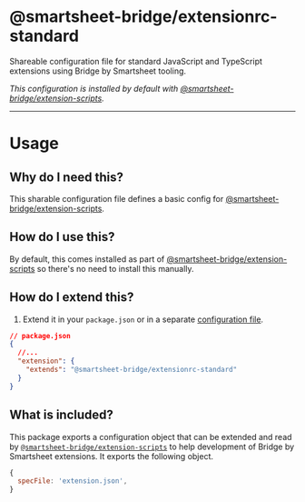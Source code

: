 # @smartsheet-bridge/extensionrc-standard

Shareable configuration file for standard JavaScript and TypeScript extensions using Bridge by Smartsheet tooling.

_This configuration is installed by default with [@smartsheet-bridge/extension-scripts](https://www.npmjs.com/package/@smartsheet-bridge/extension-scripts)._

---

# Usage

## Why do I need this?

This sharable configuration file defines a basic config for [@smartsheet-bridge/extension-scripts](https://www.npmjs.com/package/@smartsheet-bridge/extension-scripts).

## How do I use this?

By default, this comes installed as part of [@smartsheet-bridge/extension-scripts](https://www.npmjs.com/package/@smartsheet-bridge/extension-scripts) so there's no need to install this manually.

## How do I extend this?

1. Extend it in your `package.json` or in a separate [configuration file](https://www.npmjs.com/package/@smartsheet-bridge/extension-scripts#configuration-files).

```json
// package.json
{
  //...
  "extension": {
    "extends": "@smartsheet-bridge/extensionrc-standard"
  }
}
```

## What is included?

This package exports a configuration object that can be extended and read by [`@smartsheet-bridge/extension-scripts`](https://www.npmjs.com/package/@smartsheet-bridge/extension-scripts) to help development of Bridge by Smartsheet extensions. It exports the following object.

```js
{
  specFile: 'extension.json',
}
```
